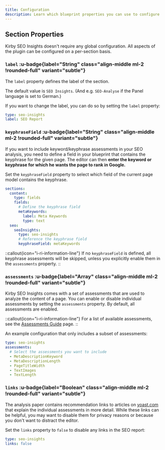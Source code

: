 ```yaml
---
title: Configuration
description: Learn which blueprint properties you can use to configure the SEO Insights section.
---
```


## Section Properties

Kirby SEO Insights doesn't require any global configuration. All aspects of the plugin can be configured on a per-section basis.

### `label` :u-badge{label="String" class="align-middle ml-2 !rounded-full" variant="subtle"}

The `label` property defines the label of the section.

The default value is `SEO Insights`. (And e.g. `SEO-Analyse` if the Panel language is set to German.)

If you want to change the label, you can do so by setting the `label` property:

```yaml [sections/seo-insights.yml]
type: seo-insights
label: SEO Report
```

### `keyphraseField` :u-badge{label="String" class="align-middle ml-2 !rounded-full" variant="subtle"}

If you want to include keyword/keyphrase assessments in your SEO analysis, you need to define a field in your blueprint that contains the keyphrase for the given page. The editor can then **enter the keyword or keyphrase for which he wants the page to rank in Google.**

Set the `keyphraseField` property to select which field of the current page model contains the keyphrase.

```yaml [pages/default.yml]
sections:
  content:
    type: fields
    fields:
      # Define the keyphrase field
      metaKeywords:
        label: Meta Keywords
        type: text
  seo:
    seoInsights:
      type: seo-insights
      # Reference the keyphrase field
      keyphraseField: metaKeywords
```

::callout{icon="i-ri-information-line"}
If no `keyphraseField` is defined, all keyphrase assessments will be skipped, unless you explicitly enable them in the `assessments` property.
::

### `assessments` :u-badge{label="Array" class="align-middle ml-2 !rounded-full" variant="subtle"}

Kirby SEO Insights comes with a set of assessments that are used to analyze the content of a page. You can enable or disable individual assessments by setting the `assessments` property. By default, all assessments are enabled.

::callout{icon="i-ri-information-line"}
For a list of available assessments, see the [Assessments Guide](/docs/guide/assessments) page.
::

An example configuration that only includes a subset of assessments:

```yaml [sections/seo-insights.yml]
type: seo-insights
assessments:
  # Select the assessments you want to include
  - MetaDescriptionKeyword
  - MetaDescriptionLength
  - PageTitleWidth
  - TextImages
  - TextLength
```

### `links` :u-badge{label="Boolean" class="align-middle ml-2 !rounded-full" variant="subtle"}

The analysis paper contains recommendation links to articles on [yoast.com](https://yoast.com) that explain the individual assessments in more detail. While these links can be helpful, you may want to disable them for privacy reasons or because you don't want to distract the editor.

Set the `links` property to `false` to disable any links in the SEO report:

```yaml [sections/seo-insights.yml]
type: seo-insights
links: false
```
